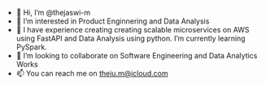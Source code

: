 - 👋 Hi, I’m @thejaswi-m
- 👀 I’m interested in Product Enginnering and Data Analysis
- 🌱 I have experience creating creating scalable microservices on AWS using FastAPI and Data Analysis using python. I’m currently learning PySpark.
- 💞️ I’m looking to collaborate on Software Engineering and Data Analytics Works
- 📫 You can reach me on theju.m@icloud.com

<!---
thejaswi-m/thejaswi-m is a ✨ special ✨ repository because its `README.md` (this file) appears on your GitHub profile.
You can click the Preview link to take a look at your changes.
--->
